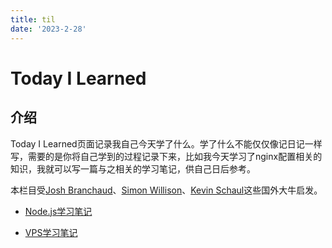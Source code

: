 ```yaml
---
title: til
date: '2023-2-28'
---
```


# Today I Learned

## 介绍

Today I Learned页面记录我自己今天学了什么。学了什么不能仅仅像记日记一样写，需要的是你将自己学到的过程记录下来，比如我今天学习了nginx配置相关的知识，我就可以写一篇与之相关的学习笔记，供自己日后参考。

本栏目受[Josh Branchaud](https://github.com/jbranchaud/til)、[Simon Willison](https://til.simonwillison.net/)、[Kevin Schaul](https://www.kschaul.com/til/)这些国外大牛启发。

- [Node.js学习笔记](https://node.gujiakai.top)

- [VPS学习笔记](https://vps.gujiakai.top)
